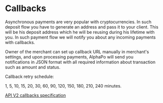 # Callbacks

Asynchronous payments are very popular with cryptocurrencies. In such deposit flow you have to generate an address and pass it to your client. This will be his deposit address which he will be reusing during his lifetime with you. In such payment flow we will notify you about any incoming payments with callbacks.

Owner of the merchant can set up callback URL manually in merchant's settings, and upon processing payments, AlphaPo will send you notifications in JSON format with all required information about transaction such as amount and status.

Callback retry schedule:

1, 5, 10, 15, 20, 30, 60, 90, 120, 150, 180, 210, 240 minutes.

[API V2 callbacks specification](v2/#callbacks)

